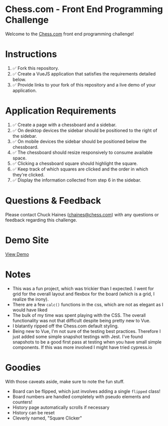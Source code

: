 # Chess.com - Front End Programming Challenge

Welcome to the [Chess.com](https://chess.com) front end programming challenge!

# Instructions
1. ✅ Fork this repository.
2. ✅ Create a VueJS application that satisfies the requirements detailed below.
3. ✅ Provide links to your fork of this repository and a live demo of your application.

# Application Requirements
1. ✅ Create a page with a chessboard and a sidebar.
2. ✅ On desktop devices the sidebar should be positioned to the right of the sidebar.
3. ✅ On mobile devices the sidebar should be positioned below the chessboard.
4. ✅ The chessboard should resize responsively to consume available space.
5. ✅ Clicking a chessboard square should highlight the square.
6. ✅ Keep track of which squares are clicked and the order in which they're clicked.
7. ✅ Display the information collected from step 6 in the sidebar.

# Questions & Feedback
Please contact Chuck Haines (chaines@chess.com) with any questions or feedback regarding this challenge.

# Demo Site

[View Demo](https://chesscom-frontendtest.netlify.com/)

# Notes

- This was a fun project, which was trickier than I expected. I went for grid for the overall layout and flexbox for the board (which is a grid, I realize the irony).
- There are a few `calc()` functions in the css, which are not as elegant as I would have liked
- The bulk of my time was spent playing with the CSS. The overall functionality was not that difficult despite being pretty new to Vue.
- I blatantly ripped off the Chess.com default styling.
- Being new to Vue, I'm not sure of the testing best practices. Therefore I just added some simple snapshot testings with Jest. I've found snapshots to be a good first pass at testing when you have small simple components. If this was more involved I might have tried cypress.io

# Goodies

With those caveats aside, make sure to note the fun stuff.

- Board can be flipped, which just involves adding a single `flipped` class!
- Board numbers are handled completely with pseudo elements and counters!
- History page automatically scrolls if necessary
- History can be reset
- Cleverly named, "Square Clicker"


